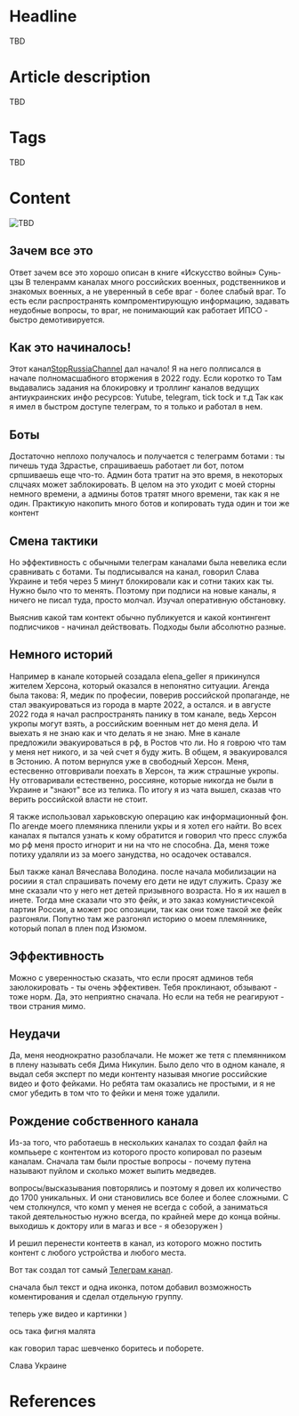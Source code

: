 # Headline
TBD

# Article description
TBD 

# Tags
TBD

# Content
<img src="./Images/TBD.jpg" alt="TBD" />

## Зачем все это
Ответ зачем все это  хорошо описан в книге «Искусство войны» Сунь-цзы
В теленрамм каналах много российских военных, родственников и знакомых военных, а не уверенный в себе враг - более слабый враг.
То есть если распространять компроментирующую информацию, задавать неудобные вопросы, то враг, не понимающий как работает ИПСО - быстро демотивируется.

## Как это начиналось!
Этот канал[StopRussiaChannel](https://t.me/+EbXZHBfHXbszY2I6) дал начало!
Я на него полписался в начале полномасшабного вторжения в 2022 году.
Если коротко то Там выдавались задания на блокировку и троллинг каналов ведущих антиукраинских инфо ресурсов: Yutube, telegram, tick tock и т.д
Так как я имел в быстром доступе телеграм, то я только и работал в нем.

## Боты
Достаточно неплохо получалось и получается с телеграмм ботами : ты пичешь туда Здрастье, спрашиваешь работает ли бот, 
потом српшиваешь еще что-то. Админ бота тратит на это время, в некоторых слцчаях может заблокировать. 
В целом на это уходит с моей сторны немного времени, а админы ботов тратят много времени, так как я не один.
Практикую накопить много ботов и копировать туда один и тои же контент

## Смена тактики
Но эффективность с обычными телеграм каналами была невелика если сравнивать с ботами.
Ты подписывался на канал, говорил Слава Украине и тебя через 5 минут блокировали как и сотни таких как ты. 
Нужно было что то менять. Поэтому при подписи на новые каналы, я ничего не писал туда, просто молчал. Изучал оперативную обстановку.

Выяснив какой там контект обычно публикуется и какой контингент подписчиков - начинал действовать.
Подходы были абсолютно разные.

## Немного историй
Например в канале которыей созадала elena_geller я прикинулся жителем Херсона, который оказался в непонятно ситуации.
Агенда была такова: Я, медик по професии, поверив российской пропаганде, не стал эвакуироваться из города в марте 2022, а остался.
и в августе 2022 года я начал распространять панику в том канале, ведь Херсон укропы могут взять, а российским военным нет до меня дела.
И выехать я не знаю как и что делать я не знаю. Мне в канале предложили эвакуироваться в рф, в Ростов что ли.
Но я говрою что там у меня нет никого, и за чей счет я буду жить. В общем, я эвакуировался в Эстонию. А потом вернулся уже в свободный Херсон.
Меня, естесвенно отговривали поехать в Херсон, та жиж страшные укропы.
Ну отговаривали естественно, россияне, которые никогда не были в Украине и "знают" все из телика.
По итогу я из чата вышел, сказав что верить российской власти не стоит.

Я также использовал харьковскую операцию как информационный фон. По агенде моего племяника пленили укры и я хотел его найти.
Во всех каналах я пытался узнать к кому обратится и говорил что пресс служба мо рф меня просто игнорит и ни на что не способна. 
Да, меня тоже потиху удаляли из за моего занудства, но осадочек оставался.

Был также канал Вячеслава Володина. после начала мобилизации на росиии я стал спрашивать почему его дети не идут служить.
Сразу же мне сказали что у него нет детей призывного возраста. Но я их нашел в инете. Тогда мне сказали что это фейк, и это заказ
комунистичсекой партии России, а может рос опозиции, так как они тоже такой же фейк разгоняли. 
Попутно там же разгонял историю о моем племяннике, который попал в плен под Изюмом.

## Эффективность 
Можно с уверенностью сказать, что если просят админов тебя заюлокировать - ты очень эффективен.
Тебя проклинают, обзывают - тоже норм. Да, это неприятно сначала. Но если на тебя не реагируют - твои страния мимо.

## Неудачи
Да, меня неоднократно разоблачали. Не может же тетя с племянником в плену называть себя Дима Никулин.
Было дело что в одном канале, я выдал себя эксперт по меди контенту называя многие российские видео и фото фейками.
Но ребята там оказались не простыми, и я не смог убедить в том что то фейки и меня тоже удалили.

## Рождение собственного канала  
Из-за того, что работаешь в нескольких каналах то создал файл на компььере с контентом из которого просто копировал по разеым каналам.
Cначала там были простые вопросы - почему путена называют пуйлом и сколько может выпить медведев.

 вопросы/высказывания повторялись 
 и поэтому я довел их количество до 1700 уникальных. 
И они становились все более и более сложными.
С чем столкнулся, что комп у менея не всегда с собой, а заниматься такой деятельностью нужно всегда, по крайней мере до конца войны.
выходишь к доктору или в магаз и все - я обезоружен )

И решил перенести контеетв в канал, из которого можно постить контент с любого устройства и любого места.

Вот так создал тот самый [Телеграм канал](https://t.me/questions4russians). 

сначала был текст и одна иконка, потом добавил возможность коментирования и сделал отдельную группу. 

теперь уже видео и картинки )

ось така фигня малята

как говорил тарас шевченко боритесь и поборете.

Слава Украине

# References
